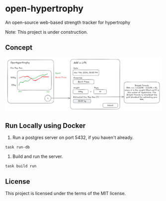 # open-hypertrophy

An open-source web-based strength tracker for hypertrophy

Note: This project is under construction.

## Concept

![Concept](excalidraws/concept.excalidraw.png)

## Run Locally using Docker

1. Run a postgres server on port 5432, if you haven't already.

```
task run-db
```

1. Build and run the server.

```
task build run
```

## License

This project is licensed under the terms of the MIT license.

